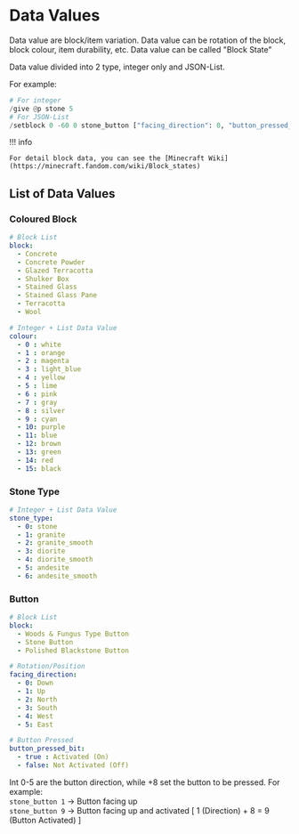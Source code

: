 # Data Values

Data value are block/item variation. Data value can be rotation of the block, block colour, item durability, etc. Data value can be called "Block State"

Data value divided into 2 type, integer only and JSON-List.

For example:
``` py
# For integer
/give @p stone 5
# For JSON-List
/setblock 0 -60 0 stone_button ["facing_direction": 0, "button_pressed_bit": true]
```

!!! info

    For detail block data, you can see the [Minecraft Wiki](https://minecraft.fandom.com/wiki/Block_states)

## List of Data Values

### Coloured Block

``` yaml
# Block List
block: 
  - Concrete
  - Concrete Powder
  - Glazed Terracotta
  - Shulker Box
  - Stained Glass
  - Stained Glass Pane
  - Terracotta
  - Wool

# Integer + List Data Value
colour:
  - 0 : white
  - 1 : orange
  - 2 : magenta
  - 3 : light_blue
  - 4 : yellow
  - 5 : lime
  - 6 : pink
  - 7 : gray
  - 8 : silver
  - 9 : cyan
  - 10: purple
  - 11: blue
  - 12: brown
  - 13: green
  - 14: red
  - 15: black
```

### Stone Type

``` yaml
# Integer + List Data Value
stone_type:
  - 0: stone
  - 1: granite
  - 2: granite_smooth
  - 3: diorite
  - 4: diorite_smooth
  - 5: andesite
  - 6: andesite_smooth
```

### Button

``` yaml
# Block List
block:
  - Woods & Fungus Type Button
  - Stone Button
  - Polished Blackstone Button

# Rotation/Position
facing_direction:
  - 0: Down
  - 1: Up
  - 2: North
  - 3: South
  - 4: West
  - 5: East

# Button Pressed
button_pressed_bit:
  - true : Activated (On)
  - false: Not Activated (Off)
```

Int 0-5 are the button direction, while +8 set the button to be pressed. For example:  
`stone_button 1` -> Button facing up  
`stone_button 9` -> Button facing up and activated [ 1 (Direction) + 8 = 9 (Button Activated) ]